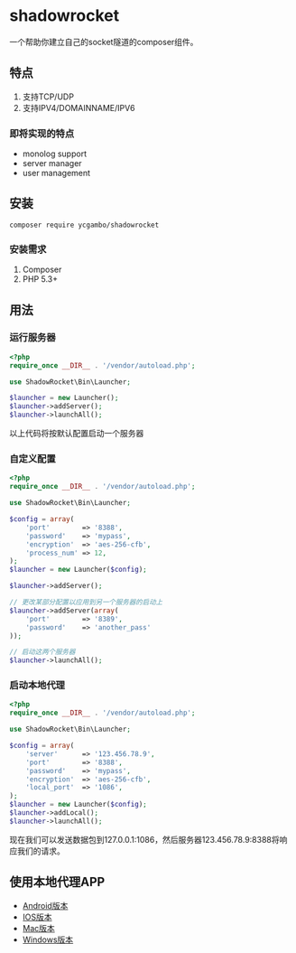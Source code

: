 # shadowrocket

一个帮助你建立自己的socket隧道的composer组件。

## 特点
1. 支持TCP/UDP
2. 支持IPV4/DOMAINNAME/IPV6

### 即将实现的特点
- monolog support
- server manager
- user management


## 安装

    composer require ycgambo/shadowrocket

### 安装需求
1. Composer
2. PHP 5.3+

## 用法

### 运行服务器

```php
<?php
require_once __DIR__ . '/vendor/autoload.php';

use ShadowRocket\Bin\Launcher;

$launcher = new Launcher();
$launcher->addServer();
$launcher->launchAll();

```

以上代码将按默认配置启动一个服务器

### 自定义配置

```php
<?php
require_once __DIR__ . '/vendor/autoload.php';

use ShadowRocket\Bin\Launcher;

$config = array(
    'port'        => '8388',
    'password'    => 'mypass',
    'encryption'  => 'aes-256-cfb',
    'process_num' => 12,
);
$launcher = new Launcher($config);

$launcher->addServer();

// 更改某部分配置以应用到另一个服务器的启动上
$launcher->addServer(array(
    'port'        => '8389',
    'password'    => 'another_pass'
));

// 启动这两个服务器
$launcher->launchAll();

```

### 启动本地代理

```php
<?php
require_once __DIR__ . '/vendor/autoload.php';

use ShadowRocket\Bin\Launcher;

$config = array(
    'server'      => '123.456.78.9',
    'port'        => '8388',
    'password'    => 'mypass',
    'encryption'  => 'aes-256-cfb',
    'local_port'  => '1086',
);
$launcher = new Launcher($config);
$launcher->addLocal();
$launcher->launchAll();

```

现在我们可以发送数据包到127.0.0.1:1086，然后服务器123.456.78.9:8388将响应我们的请求。

## 使用本地代理APP

- [Android版本](https://github.com/shadowsocks/shadowsocks-android/releases)
- [IOS版本](https://itunes.apple.com/cn/app/superwingy/id1290093815?mt=8)
- [Mac版本](https://github.com/shadowsocks/ShadowsocksX-NG/releases) 
- [Windows版本](https://github.com/shadowsocks/shadowsocks-windows/releases)
